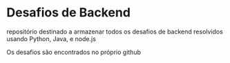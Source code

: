 # Desafios de Backend 

repositório destinado a armazenar  todos os desafios de backend resolvidos usando Python, Java, e node.js

Os desafios são encontrados no próprio github


